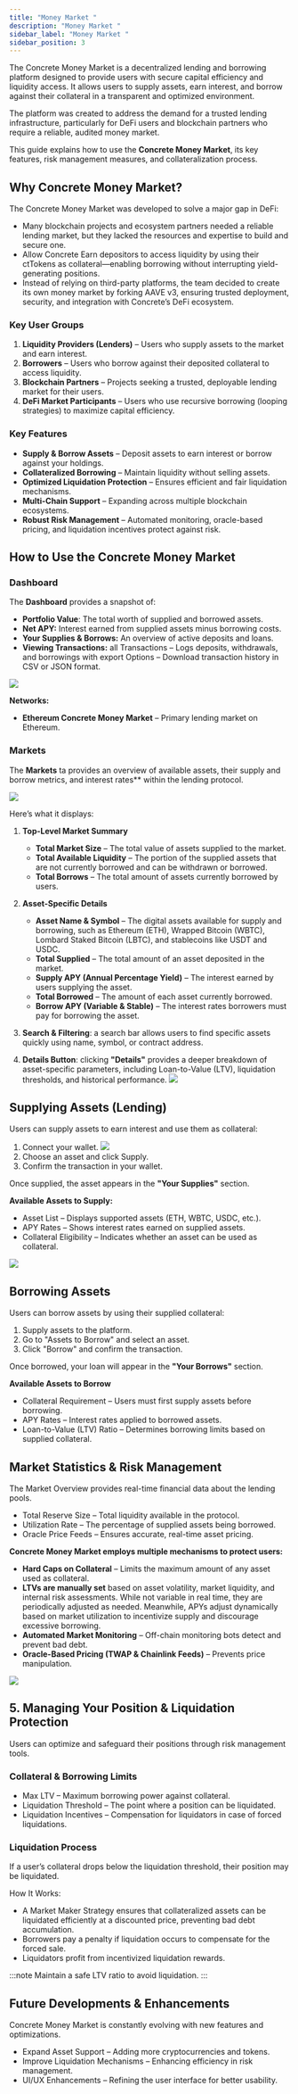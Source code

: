 ```yaml
---
title: "Money Market "
description: "Money Market "
sidebar_label: "Money Market "
sidebar_position: 3
---
```


The Concrete Money Market is a decentralized lending and borrowing platform designed to provide users with secure capital efficiency and liquidity access. It allows users to supply assets, earn interest, and borrow against their collateral in a transparent and optimized environment.

The platform was created to address the demand for a trusted lending infrastructure, particularly for DeFi users and blockchain partners who require a reliable, audited money market.

This guide explains how to use the **Concrete Money Market**, its key features, risk management measures, and collateralization process.

## Why Concrete Money Market?  

The Concrete Money Market was developed to solve a major gap in DeFi:  
- Many blockchain projects and ecosystem partners needed a reliable lending market, but they lacked the resources and expertise to build and secure one.
- Allow Concrete Earn depositors to access liquidity by using their ctTokens as collateral—enabling borrowing without interrupting yield-generating positions.
- Instead of relying on third-party platforms, the team decided to create its own money market by forking AAVE v3, ensuring trusted deployment, security, and integration with Concrete’s DeFi ecosystem.

### Key User Groups  

1. **Liquidity Providers (Lenders)** – Users who supply assets to the market and earn interest.
2. **Borrowers** – Users who borrow against their deposited collateral to access liquidity.
3. **Blockchain Partners** – Projects seeking a trusted, deployable lending market for their users.
4. **DeFi Market Participants** – Users who use recursive borrowing (looping strategies) to maximize capital efficiency.

### Key Features

- **Supply & Borrow Assets** – Deposit assets to earn interest or borrow against your holdings.  
- **Collateralized Borrowing** – Maintain liquidity without selling assets.  
- **Optimized Liquidation Protection** – Ensures efficient and fair liquidation mechanisms.  
- **Multi-Chain Support** – Expanding across multiple blockchain ecosystems.  
- **Robust Risk Management** – Automated monitoring, oracle-based pricing, and liquidation incentives protect against risk.

## How to Use the Concrete Money Market  

### Dashboard

The **Dashboard** provides a snapshot of:

- **Portfolio Value**: The total worth of supplied and borrowed assets.
- **Net APY:** Interest earned from supplied assets minus borrowing costs.
- **Your Supplies & Borrows:** An overview of active deposits and loans.
- **Viewing Transactions:** all Transactions – Logs deposits, withdrawals, and borrowings with export Options – Download transaction history in CSV or JSON format.

![](/img/money-market-1.png)

**Networks:**
- **Ethereum Concrete Money Market** – Primary lending market on Ethereum.

### Markets

The **Markets** ta provides an overview of available assets, their supply and borrow metrics, and interest rates** within the lending protocol.

![](/img/money-market-6.png)

Here’s what it displays:

1. **Top-Level Market Summary**
   - **Total Market Size** – The total value of assets supplied to the market.
   - **Total Available Liquidity** – The portion of the supplied assets that are not currently borrowed and can be withdrawn or borrowed.
   - **Total Borrows** – The total amount of assets currently borrowed by users.

2. **Asset-Specific Details**
   - **Asset Name & Symbol** – The digital assets available for supply and borrowing, such as Ethereum (ETH), Wrapped Bitcoin (WBTC), Lombard Staked Bitcoin (LBTC), and stablecoins like USDT and USDC.
   - **Total Supplied** – The total amount of an asset deposited in the market.
   - **Supply APY (Annual Percentage Yield)** – The interest earned by users supplying the asset.
   - **Total Borrowed** – The amount of each asset currently borrowed.
   - **Borrow APY (Variable & Stable)** – The interest rates borrowers must pay for borrowing the asset.

3. **Search & Filtering**: a search bar allows users to find specific assets quickly using name, symbol, or contract address.

4. **Details Button**: clicking **"Details"** provides a deeper breakdown of asset-specific parameters, including Loan-to-Value (LTV), liquidation thresholds, and historical performance.
![](/img/money-market-2.png)

## Supplying Assets (Lending)  

Users can supply assets to earn interest and use them as collateral:
1. Connect your wallet.
![](/img/money-market.png)
2. Choose an asset and click Supply.  
3. Confirm the transaction in your wallet.  

Once supplied, the asset appears in the **"Your Supplies"** section.

**Available Assets to Supply:**
- Asset List – Displays supported assets (ETH, WBTC, USDC, etc.).  
- APY Rates – Shows interest rates earned on supplied assets.  
- Collateral Eligibility – Indicates whether an asset can be used as collateral.

![](/img/money-market-4.png)

## Borrowing Assets

Users can borrow assets by using their supplied collateral:

1. Supply assets to the platform.  
2. Go to "Assets to Borrow" and select an asset.  
3. Click "Borrow" and confirm the transaction.  

Once borrowed, your loan will appear in the **"Your Borrows"** section.

**Available Assets to Borrow**
- Collateral Requirement – Users must first supply assets before borrowing.  
- APY Rates – Interest rates applied to borrowed assets.  
- Loan-to-Value (LTV) Ratio – Determines borrowing limits based on supplied collateral.

## Market Statistics & Risk Management  

The Market Overview provides real-time financial data about the lending pools.  

- Total Reserve Size – Total liquidity available in the protocol.  
- Utilization Rate – The percentage of supplied assets being borrowed.  
- Oracle Price Feeds – Ensures accurate, real-time asset pricing.


**Concrete Money Market employs multiple mechanisms to protect users:**

- **Hard Caps on Collateral** – Limits the maximum amount of any asset used as collateral.
- **LTVs are manually set** based on asset volatility, market liquidity, and internal risk assessments. While not variable in real time, they are periodically adjusted as needed. Meanwhile, APYs adjust dynamically based on market utilization to incentivize supply and discourage excessive borrowing.
- **Automated Market Monitoring** – Off-chain monitoring bots detect and prevent bad debt.
- **Oracle-Based Pricing (TWAP & Chainlink Feeds)** – Prevents price manipulation.

![](/img/money-market-3.png)  

## 5. Managing Your Position & Liquidation Protection

Users can optimize and safeguard their positions through risk management tools.

### Collateral & Borrowing Limits

- Max LTV – Maximum borrowing power against collateral.  
- Liquidation Threshold – The point where a position can be liquidated.  
- Liquidation Incentives – Compensation for liquidators in case of forced liquidations.  

### Liquidation Process

If a user’s collateral drops below the liquidation threshold, their position may be liquidated.  

How It Works:
- A Market Maker Strategy ensures that collateralized assets can be liquidated efficiently at a discounted price, preventing bad debt accumulation.
- Borrowers pay a penalty if liquidation occurs to compensate for the forced sale.
- Liquidators profit from incentivized liquidation rewards.

:::note
Maintain a safe LTV ratio to avoid liquidation.
:::

## Future Developments & Enhancements  

Concrete Money Market is constantly evolving with new features and optimizations.

- Expand Asset Support – Adding more cryptocurrencies and tokens.  
- Improve Liquidation Mechanisms – Enhancing efficiency in risk management.  
- UI/UX Enhancements – Refining the user interface for better usability.
